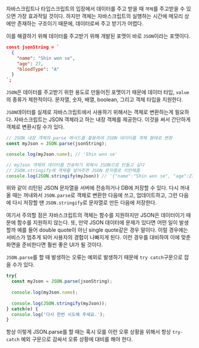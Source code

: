 자바스크립트나 타입스크립트의 입장에서 데이터를 주고 받을 때 ```객체```를 주고받을 수 있으면 가장 효과적일 것이다. 하지만 객체는 자바스크립트의 실행하는 시간에 메모리 상에만 존재하는 구조이기 때문에, 데이터로써 주고 받기가 어렵다.

이를 해결하기 위해 데이터를 주고받기 위해 개발된 포맷이 바로 ```JSON```이라는 포맷이다.

```json
const jsonString = `
  {
    "name": "Shin won se",
    "age": 27,
    "bloodType": "A"
  }
`;
```
```JSON```은 데이터를 주고받기 위한 용도로 만들어진 포맷이기 때문에 데이터 타입, ```value```의 종류가 제한적이다. 문자열, 숫자, 배열, boolean, 그리고 객체 타입을 지원한다.

```JSON```데이터를 실제로 자바스크립트에서 사용하기 위해서는 객체로 변환하는게 필요하다. 자바스크립트는 JSON 객체라고 하는 내장 객체를 제공한다. 이것을 써서 간단하게 객체로 변환시킬 수가 있다.

```javascript
// JSON 내장 객체의 parse 메서드를 활용하여 JSON 데이터를 객체 형태로 변환
const myJson = JSON.parse(jsonString);

console.log(myJson.name); // 'Shin won se'

// myJson 객체의 데이터를 전송하기 위해서 JSON으로 만들고 싶다
// JSON.stringify에 객체를 넣어주면 JSON 문자열로 리턴해줌
console.log(JSON.stringify(myJson)) // '{"name":"Shin won se", "age":27,"bloodType":"A"}'
```
위와 같이 리턴된 JSON 문자열을 서버에 전송하거나 DB에 저장할 수 있다. 다시 꺼내올 때는 꺼내와서 ```JSON.parse```로 객체로 변환한 다음에 쓰고, 업데이트하고, 그런 다음에 다시 저장할 땐 ```JSON.stringify```로 문자열로 만든 다음에 저장한다.

여기서 주의할 점은 자바스크립트의 객체는 함수를 지원하지만 JSON은 데이터이기 때문에 함수를 지원하지 않는다. 또, 만약 JSON 데이터에 문제가 있다면 어떤 일이 발생할까 예를 들어 double quote이 아닌 single quote같은 경우 말이다. 이럴 경우에는 서비스가 멈추게 되어 사용자의 경험이 나빠지게 된다. 이런 경우를 대비하여 이에 맞춘 화면을 준비한다면 훨씬 좋은 UI가 될 것이다.

```JSON.parse```를 할 때 발생하는 오류는 예외로 발생하기 때문에 ```try catch```구문으로 잡을 수가 있다.
```javascript
try{
  const myJson = JSON.parse(jsonString);
  
  console.log(myJson.name);
  
  console.log(JSON.stringify(myJson));
} catch(e) {
  console.log('다시 한번 시도해 주세요.');
}
```
항상 이렇게 JSON.parse를 할 때는 혹시 모를 이런 오류 상황을 위해서 항상 ```try-catch``` 예외 구문으로 감싸서 오류 상황에 대비를 해야 한다.
